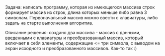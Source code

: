Задача: написать программу, которая из имеющегося массива строк формирует массив из строк, длина которых меньше либо равна 3 символам. Первоначальный массив можно ввести с клавиатуры, либо задать на старте выполнения алгоритма.

Описание решения: создано два массива - массив с данными, введенными с клавиатуры и преобразованный массив, который включает в себя элементы, содержащие <= три символа, с выводом на экран исходного и преобразованного массивов.
Как-то так :)